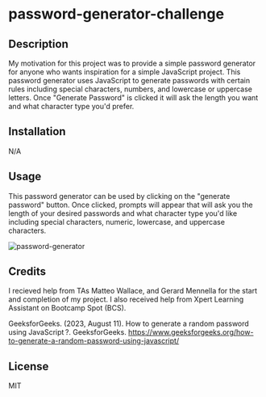 # password-generator-challenge

## Description
My motivation for this project was to provide a simple password generator for anyone who wants inspiration for a simple JavaScript project. This password generator uses JavaScript to generate passwords with certain rules including special characters, numbers, and lowercase or uppercase letters. Once "Generate Password" is clicked it will ask the length you want and what character type you'd prefer.

## Installation

N/A

## Usage

This password generator can be used by clicking on the "generate password" button. Once clicked, prompts will appear that will ask you the length of your desired passwords and what character type you'd like including special characters, numeric, lowercase, and uppercase characters.

![password-generator](https://github.com/MarinaA01/password-generator-challenge/assets/68477249/09cd03a0-a21a-4012-9159-7348fddb2d7d)

## Credits

I recieved help from TAs Matteo Wallace, and Gerard Mennella for the start and completion of my project. I also received help from Xpert Learning Assistant on Bootcamp Spot (BCS).

GeeksforGeeks. (2023, August 11). How to generate a random password using JavaScript ?. 
    GeeksforGeeks. https://www.geeksforgeeks.org/how-to-generate-a-random-password-using-javascript/

## License

MIT
